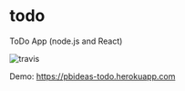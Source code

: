 # todo
ToDo App (node.js and React)

<img src="https://travis-ci.org/pbideas/todo.svg?branch=master" alt="travis"/>

Demo: https://pbideas-todo.herokuapp.com